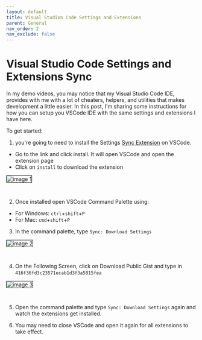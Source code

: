```yaml
---
layout: default
title: Visual Studion Code Settings and Extensions
parent: General
nav_order: 2
nav_exclude: false
---
```

# Visual Studio Code Settings and Extensions Sync

In my demo videos, you may notice that my Visual Studio Code IDE, provides with me with a lot of cheaters, helpers, and utilities that makes development a little easier.
In this post, I'm sharing some instructions for how you can setup you VSCode IDE with the same settings and extensions I have here.

To get started:

1. you're going to need to install the Settings [Sync Extension](https://marketplace.visualstudio.com/items?itemName=Shan.code-settings-sync) on VSCode.
  - Go to the link and click install. It will open VSCode and open the extension page
  - Click on `install` to download the extension
<img alt="image 1" src="../assets/settings-sync/1.png" style="border: 1px solid black; margin-bottom:2em;"/>

2. Once installed open VSCode Command Palette using:
  - For Windows: `ctrl`+`shift`+`P`
  - For Mac: `cmd`+`shift`+`P`

3. In the command palette, type `Sync: Download Settings`
<img alt="image 2" src="../assets/settings-sync/2.png" style="border: 1px solid black; margin-bottom:2em;"/>

4. On the Following Screen, click on Download Public Gist and type in `416f36fd3c23571ecab1d3f3a5815fea`
<img alt="image 3" src="../assets/settings-sync/3.png" style="border: 1px solid black; margin-bottom:2em;"/>

5. Open the command palette and type `Sync: Download Settings` again and watch the extensions get installed.

6. You may need to close VSCode and open it again for all extensions to take effect.
